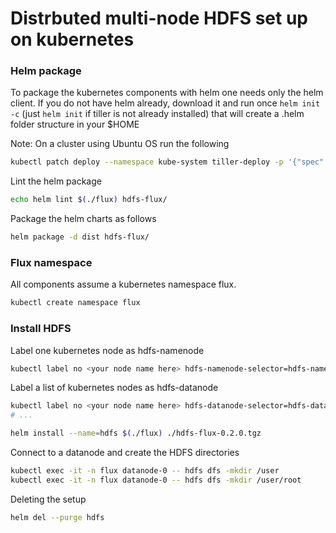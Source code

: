 # Distrbuted multi-node HDFS set up on kubernetes

### Helm package
To package the kubernetes components with helm one needs only the helm client.
If you do not have helm already, download it and run once ```helm init -c``` (just ```helm init``` if tiller is not already installed) that will create a .helm folder structure in your $HOME 

Note: On a cluster using Ubuntu OS run the following
```bash
kubectl patch deploy --namespace kube-system tiller-deploy -p '{"spec":{"template":{"spec":{"serviceAccount":"tiller"}}}}' 
```

Lint the helm package
```bash
echo helm lint $(./flux) hdfs-flux/
```

Package the helm charts as follows
```bash
helm package -d dist hdfs-flux/
```

### Flux namespace

All components assume a kubernetes namespace flux.
```bash
kubectl create namespace flux
```

### Install HDFS

Label one kubernetes node as hdfs-namenode
```bash
kubectl label no <your node name here> hdfs-namenode-selector=hdfs-namenode
```
Label a list of kubernetes nodes as hdfs-datanode
```bash
kubectl label no <your node name here> hdfs-datanode-selector=hdfs-datanode
# ...
```

```bash
helm install --name=hdfs $(./flux) ./hdfs-flux-0.2.0.tgz
```

Connect to a datanode and create the HDFS directories
```bash
kubectl exec -it -n flux datanode-0 -- hdfs dfs -mkdir /user
kubectl exec -it -n flux datanode-0 -- hdfs dfs -mkdir /user/root
```

Deleting the setup
```bash
helm del --purge hdfs
```



